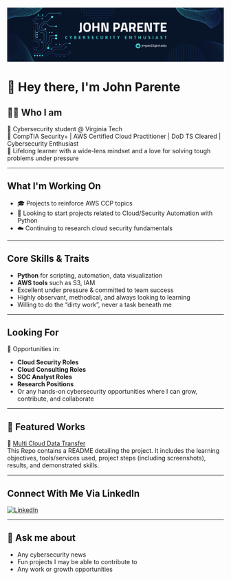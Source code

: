 <p align="center">
  <img src="github_banner.png" alt="John P GitHub Banner" />
</p>



# 👋 Hey there, I'm John Parente

## 🧑‍💻 Who I am

🔐 Cybersecurity student @ Virginia Tech  
📜 CompTIA Security+ | AWS Certified Cloud Practitioner | DoD TS Cleared | Cybersecurity Enthusiast  
🧠 Lifelong learner with a wide-lens mindset and a love for solving tough problems under pressure  

---

## What I'm Working On

- 🎓 Projects to reinforce AWS CCP topics
- 🐍 Looking to start projects related to Cloud/Security Automation with Python
- ☁️ Continuing to research cloud security fundamentals

---

## Core Skills & Traits

- **Python** for scripting, automation, data visualization
- **AWS tools** such as S3, IAM
- Excellent under pressure & committed to team success  
- Highly observant, methodical, and always looking to learning  
- Willing to do the “dirty work”, never a task beneath me

---

## Looking For

🎯 Opportunities in:
- **Cloud Security Roles**
- **Cloud Consulting Roles**
- **SOC Analyst Roles**
- **Research Positions**
- Or any hands-on cybersecurity opportunities where I can grow, contribute, and collaborate

---

## 📂 Featured Works

🔗 [Multi Cloud Data Transfer](https://github.com/sudo-JohnP/Multi-Cloud-Data-Transfer)  
This Repo contains a README detailing the project.
It includes the learning objectives, tools/services used, project steps (including screenshots), results, and demonstrated skills. 

---

## Connect With Me Via LinkedIn

[![LinkedIn](https://img.shields.io/badge/LinkedIn-blue?style=flat&logo=linkedin)](https://www.linkedin.com/in/john-parente/)

---

## 🔐 Ask me about

- Any cybersecurity news
- Fun projects I may be able to contribute to
- Any work or growth opportunities

